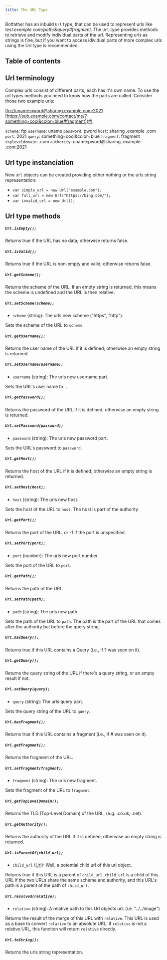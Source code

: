 ```yaml
---
title: The URL Type
---
```


Botfather has an inbuild `Url` type, that can be used to represent urls like _test.example.com/path/&query#fragment_. The `Url` type provides methods to retrieve and modify individual parts of the url.
Representing urls as strings is fine, but if you want to access idividual parts of more complex urls using the Url type is recommended.

## Table of contents

## Url terminology

Complex urls consist of different parts, each has it's own name. To use the url types methods you need to know how the parts are called. Consider those two example urls:

[ftp://uname:pword@sharing.example.com:2021](#)
[https://sub.example.com/contact/me/?something=cool&color=blue#fragment](#)

`scheme`: ftp
`username`: uname
`password`: pword
`host`: sharing .example .com
`port`: 2021
`query`: something=cool&color=blue
`fragment`: fragment
`topleveldomain`: .com
`authority`: uname:pword@sharing .example .com:2021

## Url type instanciation

New `Url` objects can be created providing either nothing or the urls string representation:

- `var simple_url = new Url("example.com");`
- `var full_url = new Url("https://bing.com/");`
- `var invalid_url = new Url();`

## Url type methods

##### `Url.isEmpty();`

Returns true if the URL has no data; otherwise returns false.

##### `Url.isValid();`

Returns true if the URL is non-empty and valid; otherwise returns false.

##### `Url.getScheme();`

Returns the scheme of the URL. If an empty string is returned, this means the scheme is undefined and the URL is then relative.

##### `Url.setScheme(scheme);`

- `scheme` (string): The urls new scheme ("https", "http").

Sets the scheme of the URL to `scheme`.

##### `Url.getUsername();`

Returns the user name of the URL if it is defined; otherwise an empty string is returned.

##### `Url.setUsername(username);`

- `username` (string): The urls new username part.

Sets the URL's user name to `.

##### `Url.getPassword();`

Returns the password of the URL if it is defined; otherwise an empty string is returned.

##### `Url.setPassword(password);`

- `password` (string): The urls new password part.

Sets the URL's password to `password`.

##### `Url.getHost();`

Returns the host of the URL if it is defined; otherwise an empty string is returned.

##### `Url.setHost(host);`

- `host` (string): The urls new host.

Sets the host of the URL to `host`. The host is part of the authority.

##### `Url.getPort();`

Returns the port of the URL, or -1 if the port is unspecified.

##### `Url.setPort(port);`

- `port` (number): The urls new port number.

Sets the port of the URL to `port`.

##### `Url.getPath();`

Returns the path of the URL.

##### `Url.setPath(path);`

- `path` (string): The urls new path.

Sets the path of the URL to `path`. The path is the part of the URL that comes after the authority but before the query string.

##### `Url.hasQuery();`

Returns true if this URL contains a Query (i.e., if ? was seen on it).

##### `Url.getQuery();`

Returns the query string of the URL if there's a query string, or an empty result if not.

##### `Url.setQuery(query);`

- `query` (string): The urls query part.

Sets the query string of the URL to `query`.

##### `Url.hasFragment();`

Returns true if this URL contains a fragment (i.e., if # was seen on it).

##### `Url.getFragment();`

Returns the fragment of the URL.

##### `Url.setFragment(fragment);`

- `fragment` (string): The urls new fragment.

Sets the fragment of the URL to `fragment`.

##### `Url.getTopLevelDomain();`

Returns the TLD (Top-Level Domain) of the URL, (e.g. .co.uk, .net).

##### `Url.getAuthority();`

Returns the authority of the URL if it is defined; otherwise an empty string is returned.

##### `Url.isParentOf(child_url);`

- `child_url` ([Url](#)): Well, a potential child url of this url object.

Returns true if this URL is a parent of `child_url`. `child_url` is a child of this URL if the two URLs share the same scheme and authority, and this URL's path is a parent of the path of `child_url`.

##### `Url.resolved(relative);`

- `relative` (string): A relative path to this Url objects url. (i.e. "../../image")

Returns the result of the merge of this URL with `relative`. This URL is used as a base to convert `relative` to an absolute URL. If `relative` is not a relative URL, this function will return `relative` directly.

##### `Url.toString();`

Returns the urls string representation.
